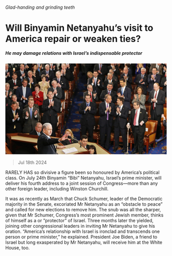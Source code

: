 ###### Glad-handing and grinding teeth

# Will Binyamin Netanyahu’s visit to America repair or weaken ties? 

##### He may damage relations with Israel’s indispensable protector 

![image](images/20240720_FBP002.jpg) 

> Jul 18th 2024 

RARELY HAS so divisive a figure been so honoured by America’s political class. On July 24th Binyamin “Bibi” Netanyahu, Israel’s prime minister, will deliver his fourth address to a joint session of Congress—more than any other foreign leader, including Winston Churchill.

It was as recently as March that Chuck Schumer, leader of the Democratic majority in the Senate, excoriated Mr Netanyahu as an “obstacle to peace” and called for new elections to remove him. The snub was all the sharper, given that Mr Schumer, Congress’s most prominent Jewish member, thinks of himself as a  or “protector” of Israel. Three months later the  yielded, joining other congressional leaders in inviting Mr Netanyahu to give his oration. “America’s relationship with Israel is ironclad and transcends one person or prime minister,” he explained. President Joe Biden, a friend to Israel but long exasperated by Mr Netanyahu, will receive him at the White House, too.

